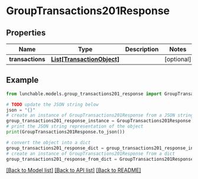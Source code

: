 # GroupTransactions201Response

## Properties

| Name             | Type                                                | Description | Notes      |
| ---------------- | --------------------------------------------------- | ----------- | ---------- |
| **transactions** | [**List[TransactionObject]**](TransactionObject.md) |             | [optional] |

## Example

```python
from lunchable.models.group_transactions201_response import GroupTransactions201Response

# TODO update the JSON string below
json = "{}"
# create an instance of GroupTransactions201Response from a JSON string
group_transactions201_response_instance = GroupTransactions201Response.from_json(json)
# print the JSON string representation of the object
print(GroupTransactions201Response.to_json())

# convert the object into a dict
group_transactions201_response_dict = group_transactions201_response_instance.to_dict()
# create an instance of GroupTransactions201Response from a dict
group_transactions201_response_from_dict = GroupTransactions201Response.from_dict(group_transactions201_response_dict)
```

[[Back to Model list]](../README.md#documentation-for-models) [[Back to API list]](../README.md#documentation-for-api-endpoints) [[Back to README]](../README.md)
